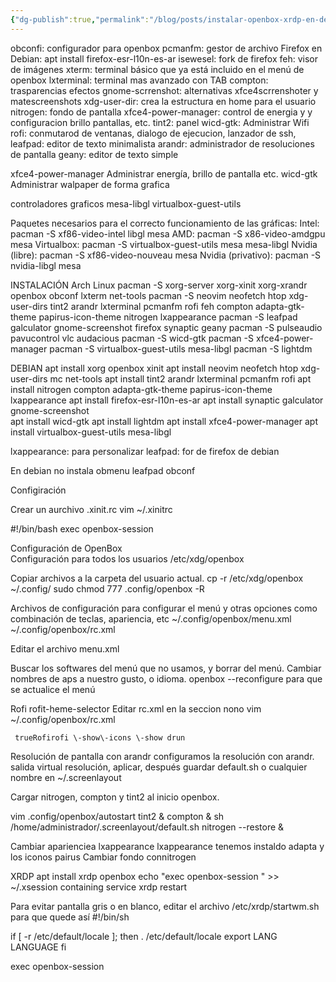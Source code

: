 ```yaml
---
{"dg-publish":true,"permalink":"/blog/posts/instalar-openbox-xrdp-en-debian-o-arch-linux/","dgPassFrontmatter":true}
---
```


obconfi: configurador para openbox
pcmanfm: gestor de archivo
Firefox en Debian: apt install firefox\-esr\-l10n\-es\-ar
isewesel: fork de firefox
feh: visor de imágenes
xterm: terminal básico que ya está incluido en el menú de openbox
lxterminal: terminal mas avanzado con TAB
compton: trasparencias efectos
gnome\-scrrenshot: alternativas xfce4scrrenshoter y matescreenshots
xdg\-user\-dir: crea la estructura en home para el usuario
nitrogen: fondo de pantalla
xfce4\-power\-manager: control de energia y y configuracion brillo pantallas, etc.
tint2: panel
wicd\-gtk: Administrar Wifi
rofi: conmutarod de ventanas, dialogo de ejecucion, lanzador de ssh,
leafpad: editor de texto minimalista
arandr: administrador de resoluciones de pantalla
geany: editor de texto simple

xfce4\-power\-manager Administrar energía, brillo de pantalla etc.
wicd\-gtk Administrar walpaper de forma grafica
 
controladores graficos
mesa\-libgl
virtualbox\-guest\-utils
 
Paquetes necesarios para el correcto funcionamiento de las gráficas:
Intel: pacman \-S xf86\-video\-intel libgl mesa
AMD: pacman \-S x86\-video\-amdgpu mesa
Virtualbox: pacman \-S virtualbox\-guest\-utils mesa mesa\-libgl
Nvidia \(libre\): pacman \-S xf86\-video\-nouveau mesa
Nvidia \(privativo\): pacman \-S nvidia\-libgl mesa
 
INSTALACIÓN
Arch Linux
pacman \-S xorg\-server xorg\-xinit xorg\-xrandr openbox obconf  lxterm net\-tools
pacman \-S neovim neofetch htop xdg\-user\-dirs  tint2 arandr lxterminal pcmanfm rofi  feh compton adapta\-gtk\-theme papirus\-icon\-theme  nitrogen lxappearance
pacman \-S leafpad galculator gnome\-screenshot firefox synaptic geany
pacman \-S pulseaudio pavucontrol vlc audacious 
pacman \-S wicd\-gtk 
pacman \-S xfce4\-power\-manager
pacman \-S  virtualbox\-guest\-utils mesa\-libgl
pacman \-S lightdm
 
DEBIAN
apt install xorg openbox xinit
apt install neovim neofetch htop xdg\-user\-dirs mc  net\-tools
apt install tint2 arandr lxterminal pcmanfm rofi 
apt install nitrogen compton  adapta\-gtk\-theme papirus\-icon\-theme lxappearance 
apt install firefox\-esr\-l10n\-es\-ar
apt install synaptic galculator gnome\-screenshot  
apt install wicd\-gtk 
apt install lightdm
apt install xfce4\-power\-manager
apt install virtualbox\-guest\-utils mesa\-libgl
 
 
lxappearance: para personalizar
leafpad: for de  firefox de debian
 
En debian no instala obmenu leafpad obconf
 
Configiración
 
Crear un aurchivo .xinit.rc
vim  ~/.xinitrc 
 
\#\!/bin/bash
exec openbox\-session
 
Configuración de OpenBox  
Configuración para todos los usuarios
/etc/xdg/openbox 
 
Copiar archivos a la carpeta del usuario actual.
cp \-r /etc/xdg/openbox ~/.config/
sudo chmod 777 .config/openbox \-R
 
Archivos de configuración para configurar el menú y otras opciones como combinación de teclas, apariencia, etc
~/.config/openbox/menu.xml
~/.config/openbox/rc.xml
 
Editar el archivo menu.xml
 
Buscar los softwares del menú que no usamos, y borrar del menú. 
Cambiar nombres de aps a nuestro gusto, o idioma.
openbox \-\-reconfigure para que se actualice el menú
 
Rofi
rofit\-heme\-selector
 Editar rc.xml en la seccion 
nono vim ~/.config/openbox/rc.xml
    
     trueRofirofi \-show\-icons \-show drun
 
Resolución de pantalla con arandr
configuramos la resolución con arandr.
salida virtual resolución, aplicar, después guardar default.sh o cualquier nombre en ~/.screenlayout
 
Cargar nitrogen, compton y tint2 al inicio openbox.
 
vim  .config/openbox/autostart
tint2 &
compton &
sh /home/administrador/.screenlayout/default.sh
nitrogen \-\-restore &
 
Cambiar aparienciea lxappearance
lxappearance
tenemos instaldo adapta y los iconos pairus
Cambiar fondo
connitrogen
 
 
XRDP
apt install xrdp openbox
echo "exec openbox\-session " >>  ~/.xsession containing
service xrdp restart
 
Para evitar pantalla gris o en blanco, editar el archivo /etc/xrdp/startwm.sh para que quede así
\#\!/bin/sh
 
if \[ \-r /etc/default/locale \]; then
. /etc/default/locale
export LANG LANGUAGE
fi
 
exec openbox\-session

